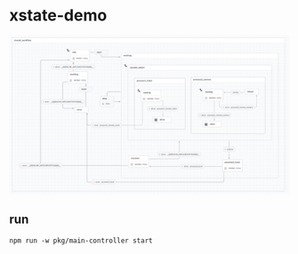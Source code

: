 # xstate-demo

![statemachine.png](./doc/statemachine.png)


## run

```
npm run -w pkg/main-controller start
```